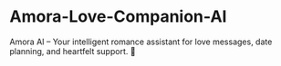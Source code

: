 # Amora-Love-Companion-AI
Amora AI – Your intelligent romance assistant for love messages, date planning, and heartfelt support. 💖
